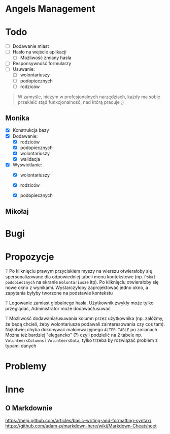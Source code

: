 Angels Management
==

# Todo
- [ ] Dodawanie miast
- [ ] Hasło na wejście aplikacji
    - [ ] Możliwość zmiany hasła
- [ ] Responsywność formularzy
- [ ] Usuwanie:
    - [ ] wolontariuszy
    - [ ] podopiecznych
    - [ ] rodziców
> W zamyśle, niczym w profesjonalnych narzędziach, każdy ma sobie przekleić stąd funkcjonalność, nad którą pracuje ;)

## Monika
- [x] Konstrukcja bazy
- [x] Dodawanie:
    - [x] rodziców
    - [x] podopiecznych
    - [x] wolontariuszy
    - [x] walidacja
- [x] Wyświetlanie:
    - [x] wolontariuszy 
    - [x] rodziców 
    - [x] podopiecznych 


## Mikołaj

# Bugi

# Propozycje 
:grey_question: Po kliknięciu prawym przyciskiem myszy na wierszu     otwierałoby się spersonalizowane dla odpowiedniej tabeli menu kontekstowe  (np. `Pokaż podopiecznych` na ekranie `Wolontariusze` itp). Po kliknięciu otwierałoby się nowe okno z wynikami. Wystarczyłoby zaprojektować jedno okno, a zapytania byłyby tworzone na podstawie kontekstu 

:grey_question: Logowanie zamiast globalnego hasła. Użytkownik zwykły może tylko przeglądać, Administrator może dodawać/usuwać

:grey_question: Możliwość dodawania/usuwania kolumn przez użytkownika (np. załóżmy, że będą chcieli, żeby wolontariusze podawali zainteresowania czy coś tam). Najłatwiej chyba dokonywać małoinwazyjnego `ALTER TABLE` po zmianach. Można też bardziej "elegancko" (?) czyli podzielić na 2 tabele np. `VolunteersColumns` i `VolunteersData`, tylko trzeba by rozwiązać problem z typami danych

# Problemy

# Inne
## O Markdownie
https://help.github.com/articles/basic-writing-and-formatting-syntax/
https://github.com/adam-p/markdown-here/wiki/Markdown-Cheatsheet
